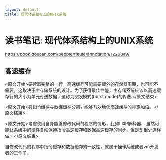 ```yaml
---
layout: default
title: 现代体系结构上的UNIX系统
---
```


# 读书笔记: 现代体系结构上的UNIX系统

<https://book.douban.com/people/fleure/annotation/1229889/>
## 高速缓存

<原文开始>要读取完整的一行，高速缓存可能需要额外的存储器周期，也可能不需要，这取决于主存储系统的设计。为了获得最佳性能，主存储系统应该以高速缓存行的大小为单元传送数据，这称为突发模式(burst mode)的传送.</原文结束>

<原文开始>将指令缓存与数据缓存分离，能够有效地使高速缓存的带宽加倍。</原文结束>

<原文开始>考虑使用自身能够修改代码的程序的情形，比如LISP解释器... 虽然可能让系统中的硬件自动保持指令高速缓存和数据高速缓存的同步，但是却很少这样做。</原文结束>

自修改代码的程序中指令缓存和数据缓存的一致性，就属于操作系统或者vm开发者的工作了。